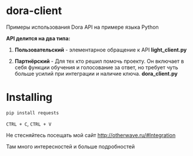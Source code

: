 # dora-client
Примеры использования Dora API на примере языка Python

**API  делится на два типа:**

1. **Пользовательский** - элементарное обращение к API **light_client.py**

2. **Партнёрский** - Для тех кто решил помочь проекту. Он включает в себя функции обучения и голосование за ответ, но требует чуть больше усилий при интеграции и наличие ключа.  **dora_client.py**

# Installing
`pip install requests`

`CTRL + C`, `CTRL + V`

Не стесняйтесь посещать мой сайт http://otherwave.ru/#Integration

Там много интересностей и больше подробностей

